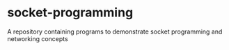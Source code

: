 # socket-programming


A repository containing programs to demonstrate socket programming and networking concepts
